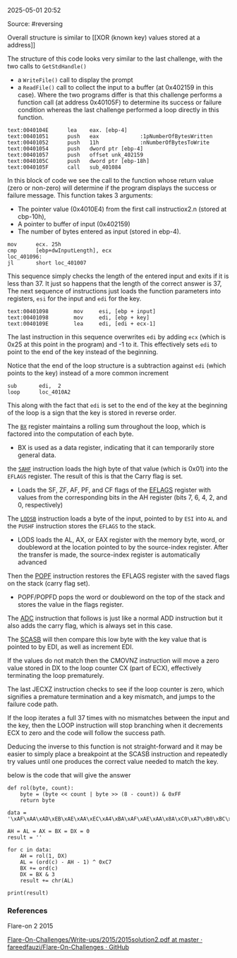 
2025-05-01 20:52

Source: #reversing 

Overall structure is similar to [[XOR (known key) values stored at a address]] 

The structure of this code looks very similar to the last challenge, with the two calls to `GetStdHandle()`
 - a `WriteFile()` call to display the prompt
 - a `ReadFile()` call to collect the input to a buffer (at 0x402159 in this case). 
 Where the two programs differ is that this challenge performs a function call (at address 0x40105F) to determine its success or failure condition whereas the last challenge performed a loop directly in this function.

```Dissassembly of the call to check function
text:0040104E      lea    eax. [ebp-4] 
text:00401051      push   eax             :1pNumberOfBytesWritten
text:00401052      push   11h             :nNumberOfBytesToWrite 
text:00401054      push   dword ptr [ebp-4] 
text:00401057      push   offset unk_402159 
text:0040105C      push   dword ptr [ebp-18h] 
text:0040105F      call   sub_401084
``` 

 In this block of code we see the call to the function whose return value (zero or non-zero) will determine if the program displays the success or failure message. This function takes 3 arguments: 
 - The pointer value (0x4010E4) from the first call instructiox2.n (stored at cbp-10h),
 - A pointer to buffer of input (0x402159)
 - The number of bytes entered as input (stored in ebp-4).
 
```
mov      ecx. 25h 
cmp      [ebp+dwInputLength], ecx 
loc_401096: 
jl       short loc_401007
```

This sequence simply checks the length of the entered input and exits if it is less than 37. It just so happens that the length of the correct answer is 37, The next sequence of instructions just loads the function parameters into registers, `esi` for the input and `edi` for the key. 

```Loop Initialization
text:00401098        mov     esi, [ebp + input] 
text:00401098        mov     edi, [ebp + key] 
text:0040109E        lea     edi, [edi + ecx-1] 
```

The last instruction in this sequence overwrites `edi` by adding `ecx` (which is 0x25 at this point in the program) and -1 to it. This effectively sets `edi` to point to the end of the key instead of the beginning. 

Notice that the end of the loop structure is a subtraction against `edi` (which points to the key) instead of a more common increment
```
sub       edi,  2
loop      loc_4010A2
```

This along with the fact that `edi` is set to the end of the key at the beginning of the loop is a sign that the key is stored in reverse order.

The [`BX`](https://www.quora.com/What-is-the-purpose-of-a-general-purpose-register-BX) register maintains a rolling sum throughout the loop, which is factored into the computation of each byte. 
- BX is used as a data register, indicating that it can temporarily store general data.

the [`SAHF`](https://www.felixcloutier.com/x86/sahf) instruction loads the high byte of that value (which is 0x01) into the `EFLAGS` register. The result of this is that the Carry flag is set. 
- Loads the SF, ZF, AF, PF, and CF flags of the [EFLAGS](https://stackoverflow.com/questions/75048577/conditions-under-which-eflags-flags-are-set-in-x86-x64) register with values from the corresponding bits in the AH register (bits 7, 6, 4, 2, and 0, respectively)

The [`LODSB`](https://pdos.csail.mit.edu/6.828/2018/readings/i386/LODS.htm#:~:text=LODS%20loads%20the%20AL%2C%20AX,index%20register%20is%20automatically%20advanced.) instruction loads a byte of the input, pointed to by `ESI` into `AL` and the `PUSHF` instruction stores the `EFLAGS` to the stack. 
- LODS loads the AL, AX, or EAX register with the memory byte, word, or doubleword at the location pointed to by the source-index register. After the transfer is made, the source-index register is automatically advanced

Then the [POPF](https://pdos.csail.mit.edu/6.828/2008/readings/i386/POPF.htm) instruction restores the EFLAGS register with the saved flags on the stack (carry flag set).
- POPF/POPFD pops the word or doubleword on the top of the stack and stores the value in the flags register.

The [ADC](https://www.felixcloutier.com/x86/adc) instruction that follows is just like a normal ADD instruction but it also adds the carry flag, which is always set in this case.

The [SCASB](https://pdos.csail.mit.edu/6.828/2004/readings/i386/SCAS.htm) will then compare this low byte with the key value that is pointed to by EDI, as well as increment EDI.

If the values do not match then the CMOVNZ instruction will move a zero value stored in DX to the loop counter CX (part of ECX), effectively terminating the loop prematurely.

The last JECXZ instruction checks to see if the loop counter is zero, which signifies a premature termination and a key mismatch, and jumps to the failure code path.

If the loop iterates a full 37 times with no mismatches between the input and the key, then the LOOP instruction will stop branching when it decrements ECX to zero and the code will follow the success path.

Deducing the inverse to this function is not straight-forward and it may be easier to simply place a breakpoint at the SCASB instruction and repeatedly try values until one produces the correct value needed to match the key. 

below is the code that will give the answer
```
def rol(byte, count): 
    byte = (byte << count | byte >> (8 - count)) & 0xFF 
    return byte 
    
data = '\xAF\xAA\xAD\xEB\xAE\xAA\xEC\xA4\xBA\xAF\xAE\xAA\x8A\xC0\xA7\xB0\xBC\x9A\xBA\xA5\xA5\xBA\xAF\xB8\x9D\xB8\xF9\xAE\x9D\xAB\xB4\xBC\xB6\xB3\x90\x9A\xA8'[::-1]  

AH = AL = AX = BX = DX = 0 
result = '' 

for c in data: 
    AH = rol(1, DX) 
    AL = (ord(c) - AH - 1) ^ 0xC7 
    BX += ord(c)
    DX = BX & 3 
    result += chr(AL)

print(result)
```
### References
Flare-on 2 2015

[Flare-On-Challenges/Write-ups/2015/2015solution2.pdf at master · fareedfauzi/Flare-On-Challenges · GitHub](https://github.com/fareedfauzi/Flare-On-Challenges/blob/master/Write-ups/2015/2015solution2.pdf)